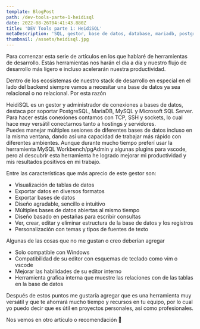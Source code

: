 ```yaml
---
template: BlogPost
path: /dev-tools-parte-1-heidisql
date: 2022-08-26T04:41:43.880Z
title: 'DEV Tools parte 1: HeidiSQL'
metaDescription: 'SQL, gestor, base de datos, database, mariadb, postgresql'
thumbnail: /assets/heidisql.jpg
---
```

Para comenzar esta serie de artículos en los que hablaré de herramientas de desarrollo. Estás herramientas nos harán el día a día y nuestro flujo de desarrollo más ligero e incluso acelerarán nuestra productividad.

Dentro de los ecosistemas de nuestro stack de desarrollo en especial en el lado del backend siempre vamos a necesitar una base de datos ya sea relacional o no relacional. Por esta razón

HeidiSQL es un gestor y administrador de conexiones a bases de datos, destaca por soportar PostgreSQL, MariaDB, MySQL y Microsoft SQL Server. Para hacer estás conexiones contamos con TCP, SSH y sockets, lo cual hace muy versátil conectarnos tanto a hostings y servidores.\
Puedes manejar múltiples sesiones de diferentes bases de datos incluso en la misma ventana, dando así una capacidad de trabajar más rápido con diferentes ambientes. Aunque durante mucho tiempo preferí usar la herramienta MySQL Workbench/pgAdmin y algunas plugins para vscode, pero al descubrir esta herramienta he logrado mejorar mi productividad y mis resultados positivos en mi trabajo.

Entre las características que más aprecio de este gestor son:

* Visualización de tablas de datos
* Exportar datos en diversos formatos
* Exportar bases de datos
* Diseño agradable, sencillo e intuitivo
* Múltiples bases de datos abiertas al mismo tiempo
* Diseño basado en pestañas para escribir consultas
* Ver, crear, editar y eliminar estructura de la base de datos y los registros
* Personalización con temas y tipos de fuentes de texto

Algunas de las cosas que no me gustan o creo deberían agregar

* Solo compatible con Windows
* Compatibilidad de su editor con esquemas de teclado como vim o vscode
* Mejorar las habilidades de su editor interno
* Herramienta grafica interna que muestre las relaciones con de las tablas en la base de datos

Después de estos puntos me gustaría agregar que es una herramienta muy versátil y que te ahorrará mucho tiempo y recursos en tu equipo, por lo cual yo puedo decir que es útil en proyectos personales, así como profesionales.

Nos vemos en otro artículo o recomendación 👋
